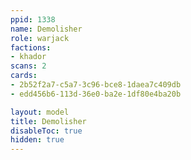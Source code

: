 ```yaml
---
ppid: 1338
name: Demolisher
role: warjack
factions:
- khador
scans: 2
cards:
- 2b52f2a7-c5a7-3c96-bce8-1daea7c409db
- edd456b6-113d-36e0-ba2e-1df80e4ba20b

layout: model
title: Demolisher
disableToc: true
hidden: true
---
```


